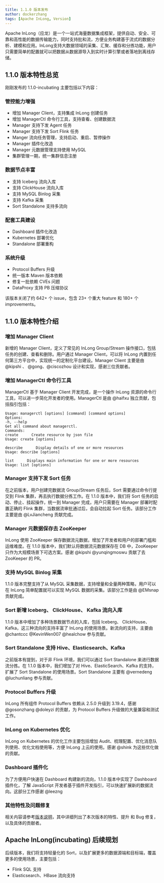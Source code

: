 ```yaml
---
title: 1.1.0 版本发布
author: dockerzhang
tags: [Apache InLong, Version]
---
```


Apache InLong（应龙）是一个一站式海量数据集成框架，提供自动、安全、可靠和高性能的数据传输能力，同时支持批和流，方便业务构建基于流式的数据分析、建模和应用。InLong支持大数据领域的采集、汇聚、缓存和分拣功能，用户只需要简单的配置就可以把数据从数据源导入到实时计算引擎或者落地到离线存储。

<!--truncate-->

## 1.1.0 版本特性总览
刚刚发布的 1.1.0-incubating 主要包括以下内容：

### 管控能力增强
- 增加 Manager Client，支持集成 InLong 创建任务
- 增加 ManagerCtl 命令行工具，支持查看、创建数据流
- Manager 支持下发 Agent 任务
- Manager 支持下发 Sort Flink 任务
- Manger 流向任务管理，支持启动、重启、暂停操作
- Manager 插件化改造
- Manager 元数据管理支持使用 MySQL
- 集群管理一期，统一集群信息注册

### 数据节点丰富
- 支持 Iceberg 流向入库
- 支持 ClickHouse 流向入库
- 支持 MySQL Binlog 采集
- 支持 Kafka 采集
- Sort Standalone 支持多流向

### 配套工具建设
- Dashboard 插件化改造
- Kubernetes 部署优化
- Standalone 部署重构

### 系统升级
- Protocol Buffers 升级
- 统一版本 Maven 版本依赖
- 修复一批依赖 CVEs 问题
- DataProxy 支持 PB 压缩协议

该版本关闭了约 642+ 个 issue，包含 23+ 个重大 feature 和 180+ 个 improvements。

## 1.1.0 版本特性介绍
### 增加 Manager Client
新增的 Manager Client，定义了常见的 InLong Group/Stream 操作接口，包括任务的创建、查看和删除。用户通过 Manager Client，可以将 InLong 内置到任何第三方平台中，实现统一的定制化平台建设。Manager Client 主要是由 @kipshi 、 @gong、@ciscozhou 设计和实现，感谢三位贡献者。

### 增加 ManagerCtl 命令行工具
ManagerCtl 基于 Manager Client 开发完成，是一个操作 InLong 资源的命令行工具，可以进一步简化开发者的使用。ManagerCtl 是由 @haifxu 独立贡献，包括指引包括：
```
Usage: managerctl [options] [command] [command options]
Options:
-h, --help
Get all command about managerctl.
Commands:
create      Create resource by json file
Usage: create [options]
​
describe      Display details of one or more resources
Usage: describe [options]
​
list      Displays main information for one or more resources
Usage: list [options]
```

### Manager 支持下发 Sort 任务
在之前版本，用户创建完数据流 Group/Stream 任务后，Sort 需要通过命令行提交到 Flink 集群，再去执行数据分拣工作。在 1.1.0 版本中，我们将 Sort 任务的启动、停止、挂起操作，统一到 Manager 完成，用户只需要在 Manager 部署时配置正确的 Flink 集群，当数据流审批通过后，会自动拉起 Sort 任务。该部分工作主要是由 @LvJiancheng 贡献完成。

### Manager 元数据保存去 ZooKeeper
InLong 使用 ZooKeeper 保存数据流元数据，增加了开发者和用户的部署门槛和运维难度。在 1.1.0 版本中，我们默认将数据流元数据保存在 DB 中，ZooKeeper 只作为大规模场景下可选方案。感谢 @kipshi @yunqingmoswu 贡献了去 ZooKeeper 的 PR。

### 支持 MySQL Binlog 采集
1.1.0 版本完整支持了从 MySQL 采集数据，支持增量和全量两种策略，用户可以在 InLong 简单配置就可以实现 MySQL 数据的采集。该部分工作是由 @EMsnap 贡献完成。

### Sort 新增 Iceberg、 ClickHouse、 Kafka 流向入库
1.1.0 版本中增加了多种场景数据节点的入库，包括 Iceberg、 ClickHouse、 Kafka，这三种流向的支持丰富了 InLong 的使用场景。新流向的支持，主要由@chantccc @KevinWen007 @healchow 参与贡献。

### Sort Standalone 支持 Hive、Elasticsearch、Kafka
之前版本有提到，对于非 Flink 环境，我们可以通过 Sort Standalone 来进行数据流分拣。在 1.1.0 版本中，我们增加了对 Hive、ElasticSearch、Kafka 的支持，扩展了 Sort Standalone 的使用场景。Sort Standalone 主要有 @vernedeng @luchunliang 参与贡献。

### Protocol Buffers 升级
InLong 所有组件 Protocol Buffers 依赖从 2.5.0 升级到 3.19.4，感谢 @gosonzhang @doleyzi 的贡献，为 Protocol Buffers 升级做的大量兼容和测试工作。

### InLong on Kubernetes 优化
InLong on Kubernetes 的优化工作主要包括增加 Audit、梳理配置、优化消息队列使用、优化文档使用等，方便 InLong 上云的使用。感谢 @shink 为这些优化做的贡献。

### Dashboard 插件化
为了方便用户快速在 Dashboard 构建新的流向，1.1.0 版本中实现了 Dashboard 插件化，了解 JavaScript 开发者基于插件开发指引，可以快速扩展新的数据流向。这部分工作感谢 @leezng

### 其他特性及问题修复
相关内容请参考[版本说明](https://github.com/apache/incubator-inlong/blob/master/CHANGES.md)，其中详细列出了本次版本的特性、提升 和 Bug 修复，以及具体的贡献者。

## Apache InLong(incubating) 后续规划
后续版本，我们将支持轻量化的 Sort，以及扩展更多的数据源端和目标端，覆盖更多的使用场景，主要包括：
- Flink SQL 支持
- Elasticsearch、HBase 流向支持